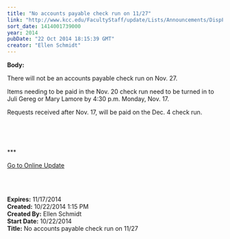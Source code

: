 ```yaml
---
title: "No accounts payable check run on 11/27"
link: "http://www.kcc.edu/FacultyStaff/update/Lists/Announcements/DispForm.aspx?ID=1687"
sort_date: 1414001739000
year: 2014
pubDate: "22 Oct 2014 18:15:39 GMT"
creator: "Ellen Schmidt"
---
```


<div><b>Body:</b> <div class="ExternalClass201180951A1349EA96C5F5017A586AE0"><p>​There will not be an accounts payable check run on Nov. 27.</p>
<p>Items needing to be paid in the Nov. 20 check run need to be turned in to Juli Gereg or Mary Lamore by 4:30 p.m. Monday, Nov. 17.</p>
<p>Requests received after Nov. 17, will be paid on the Dec. 4 check run.</p>
<p> </p>
<p> </p>
<p>***</p>
<p><a href="/update">Go to Online Update</a></p>
<p><br /><br /></p></div></div>
<div><b>Expires:</b> 11/17/2014</div>
<div><b>Created:</b> 10/22/2014 1:15 PM</div>
<div><b>Created By:</b> Ellen Schmidt</div>
<div><b>Start Date:</b> 10/22/2014</div>
<div><b>Title:</b> No accounts payable check run on 11/27</div>
